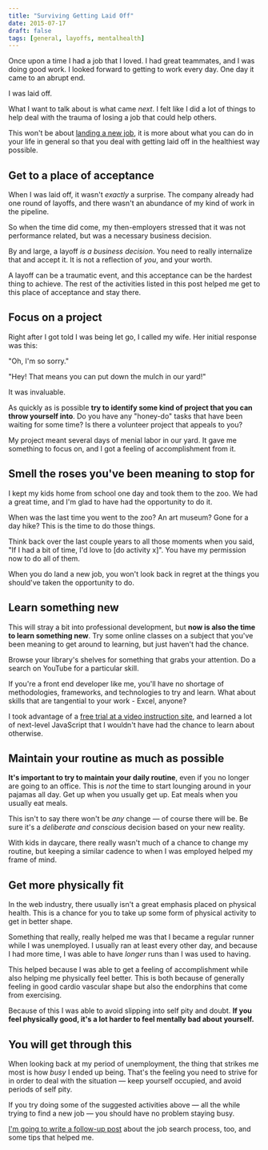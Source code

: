 ```yaml
---
title: "Surviving Getting Laid Off"
date: 2015-07-17
draft: false
tags: [general, layoffs, mentalhealth]
---
```


Once upon a time I had a job that I loved. I had great teammates, and I was doing good work. I looked forward to getting to work every day. One day it came to an abrupt end.

I was laid off.

What I want to talk about is what came _next_. I felt like I did a lot of things to help deal with the trauma of losing a job that could help others.

This won't be about [landing a new job](/the-strategic-job-hunt/), it is more about what you can do in your life in general so that you deal with getting laid off in the healthiest way possible.

## Get to a place of acceptance

When I was laid off, it wasn't _exactly_ a surprise. The company already had one round of layoffs, and there wasn't an abundance of my kind of work in the pipeline.

So when the time did come, my then-employers stressed that it was not performance related, but was a necessary business decision.

By and large, a layoff _is a business decision_. You need to really internalize that and accept it. It is not a reflection of _you_, and your worth.

A layoff can be a traumatic event, and this acceptance can be the hardest thing to achieve. The rest of the activities listed in this post helped me get to this place of acceptance and stay there.

## Focus on a project

Right after I got told I was being let go, I called my wife. Her initial response was this:

"Oh, I'm so sorry."

"Hey! That means you can put down the mulch in our yard!"

It was invaluable.

As quickly as is possible **try to identify some kind of project that you can throw yourself into**. Do you have any "honey-do" tasks that have been waiting for some time? Is there a volunteer project that appeals to you?

My project meant several days of menial labor in our yard. It gave me something to focus on, and I got a feeling of accomplishment from it.

## Smell the roses you've been meaning to stop for

I kept my kids home from school one day and took them to the zoo. We had a great time, and I'm glad to have had the opportunity to do it.

When was the last time you went to the zoo? An art museum? Gone for a day hike? This is the time to do those things.

Think back over the last couple years to all those moments when you said, "If I had a bit of time, I'd love to [do activity x]". You have my permission now to do all of them.

When you do land a new job, you won't look back in regret at the things you should've taken the opportunity to do.

## Learn something new

This will stray a bit into professional development, but **now is also the time to learn something new**. Try some online classes on a subject that you've been meaning to get around to learning, but just haven't had the chance.

Browse your library's shelves for something that grabs your attention. Do a search on YouTube for a particular skill.

If you're a front end developer like me, you'll have no shortage of methodologies, frameworks, and technologies to try and learn. What about skills that are tangential to your work - Excel, anyone?

I took advantage of a [free trial at a video instruction site](https://lynda.com/revolutions), and learned a lot of next-level JavaScript that I wouldn't have had the chance to learn about otherwise.

## Maintain your routine as much as possible

**It's important to try to maintain your daily routine**, even if you no longer are going to an office. This is _not_ the time to start lounging around in your pajamas all day. Get up when you usually get up. Eat meals when you usually eat meals.

This isn't to say there won't be _any_ change — of course there will be. Be sure it's a _deliberate and conscious_ decision based on your new reality.

With kids in daycare, there really wasn't much of a chance to change my routine, but keeping a similar cadence to when I was employed helped my frame of mind.

## Get more physically fit

In the web industry, there usually isn't a great emphasis placed on physical health. This is a chance for you to take up some form of physical activity to get in better shape.

Something that really, really helped me was that I became a regular runner while I was unemployed. I usually ran at least every other day, and because I had more time, I was able to have _longer_ runs than I was used to having.

This helped because I was able to get a feeling of accomplishment while also helping me physically feel better. This is both because of generally feeling in good cardio vascular shape but also the endorphins that come from exercising.

Because of this I was able to avoid slipping into self pity and doubt. **If you feel physically good, it's a lot harder to feel mentally bad about yourself.**

## You will get through this

When looking back at my period of unemployment, the thing that strikes me most is how _busy_ I ended up being. That's the feeling you need to strive for in order to deal with the situation — keep yourself occupied, and avoid periods of self pity.

If you try doing some of the suggested activities above — all the while trying to find a new job — you should have no problem staying busy.

[I'm going to write a follow-up post](/the-strategic-job-hunt/) about the job search process, too, and some tips that helped me.
